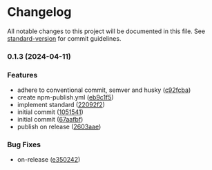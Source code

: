 # Changelog

All notable changes to this project will be documented in this file. See [standard-version](https://github.com/conventional-changelog/standard-version) for commit guidelines.

### 0.1.3 (2024-04-11)


### Features

* adhere to conventional commit, semver and husky ([c92fcba](https://github.com/looplex-osi/common/commit/c92fcba9648e336a002defcf164f1fba0794050c))
* create npm-publish.yml ([eb9c1f5](https://github.com/looplex-osi/common/commit/eb9c1f53645135b12b6341e2550944203c6640ef))
* implement standard ([22092f2](https://github.com/looplex-osi/common/commit/22092f26db3d6ab48100f9d91714ade672886437))
* initial commit ([1051541](https://github.com/looplex-osi/common/commit/10515418936f4932639a77d82a23d0b249fba555))
* initial commit ([67aafbf](https://github.com/looplex-osi/common/commit/67aafbf36fc1ef5ba6c6d49fac1f0ecc2f95fcca))
* publish on release ([2603aae](https://github.com/looplex-osi/common/commit/2603aae9c536416b1d9421da0dcdd98b9d551462))


### Bug Fixes

* on-release ([e350242](https://github.com/looplex-osi/common/commit/e3502428447068e078c6602f35c7379628792a95))
